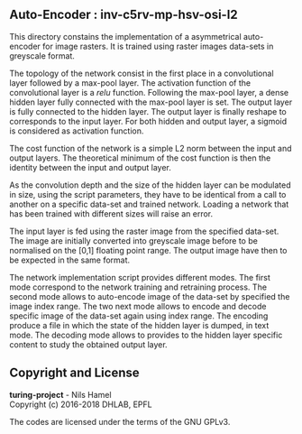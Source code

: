 ## Auto-Encoder : inv-c5rv-mp-hsv-osi-l2

This directory constains the implementation of a asymmetrical auto-encoder for
image rasters. It is trained using raster images data-sets in greyscale format.

The topology of the network consist in the first place in a convolutional layer
followed by a max-pool layer. The activation function of the convolutional layer
is a _relu_ function. Following the max-pool layer, a dense hidden layer fully
connected with the max-pool layer is set. The output layer is fully connected to
the hidden layer. The output layer is finally reshape to corresponds to the
input layer. For both hidden and output layer, a sigmoid is considered as
activation function.

The cost function of the network is a simple L2 norm between the input and output
layers. The theoretical minimum of the cost function is then the identity between
the input and output layer.

As the convolution depth and the size of the hidden layer can be modulated in
size, using the script parameters, they have to be identical from a call to
another on a specific data-set and trained network. Loading a network that has
been trained with different sizes will raise an error.

The input layer is fed using the raster image from the specified data-set. The
image are initially converted into greyscale image before to be normalised on the
[0,1] floating point range. The output image have then to be expected in the same
format.

The network implementation script provides different modes. The first mode
correspond to the network training and retraining process. The second mode
allows to auto-encode image of the data-set by specified the image index range.
The two next mode allows to encode and decode specific image of the data-set again
using index range. The encoding produce a file in which the state of the hidden
layer is dumped, in text mode. The decoding mode allows to provides to the hidden
layer specific content to study the obtained output layer.



## Copyright and License

**turing-project** - Nils Hamel <br >
Copyright (c) 2016-2018 DHLAB, EPFL

The codes are licensed under the terms of the GNU GPLv3.
